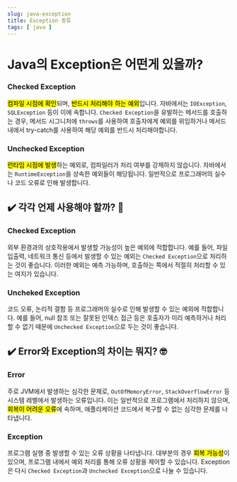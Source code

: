 ```yaml
---
slug: java-exception
title: Exception 종류
tags: [ java ]
---
```


# Java의 Exception은 어떤게 있을까?
### Checked Exception
<mark>컴파일 시점에 확인</mark>되며, <mark>반드시 처리해야 하는 예외</mark>입니다. 자바에서는 `IOException`, `SQLException` 등이 이에 속합니다. `Checked Exception`을 유발하는 메서드를 호출하는 경우, 메서드 시그니처에 `throws`를 사용하여 호출자에게 예외를 위임하거나 메서드 내에서 try-catch를 사용하여 해당 예외를 반드시 처리해야합니다.

### Unchecked Exception
<mark>런타임 시점에 발생</mark>하는 예외로, 컴파일러가 처리 여부를 강제하지 않습니다. 자바에서는 `RuntimeException`을 상속한 예외들이 해당됩니다. 일반적으로 프로그래머의 실수나 코드 오류로 인해 발생합니다.

## ✔️ 각각 언제 사용해야 할까? 🤔
### Checked Exception
외부 환경과의 상호작용에서 발생할 가능성이 높은 예외에 적합합니다. 예를 들어, 파일 입출력, 네트워크 통신 등에서 발생할 수 있는 예외는 `Checked Exception`으로 처리하는 것이 좋습니다. 이러한 예외는 예측 가능하며, 호출하는 쪽에서 적절히 처리할 수 있는 여지가 있습니다.

### Uncheked Exception
코드 오류, 논리적 결함 등 프로그래머의 실수로 인해 발생할 수 있는 예외에 적합합니다. 예를 들어, null 참조 또는 잘못된 인덱스 접근 등은 호출자가 미리 예측하거나 처리할 수 없기 때문에 `Unchecked Exception`으로 두는 것이 좋습니다.

## ✔️ Error와 Exception의 차이는 뭐지? 🤓
### Error
주로 JVM에서 발생하는 심각한 문제로, `OutOfMemoryError`, `StackOverflowError` 등 시스템 레벨에서 발생하는 오류입니다. 이는 일반적으로 프로그램에서 처리하지 않으며, <mark>회복이 어려운 오류</mark>에 속하며, 애플리케이션 코드에서 복구할 수 없는 심각한 문제를 나타냅니다.

### Exception
프로그램 실행 중 발생할 수 있는 오류 상황을 나타냅니다. 대부분의 경우 <mark>회복 가능성</mark>이 있으며, 프로그램 내에서 예외 처리를 통해 오류 상황을 제어할 수 있습니다. Exception은 다시 `Checked Exception`과 `Unchecked Exception`으로 나눌 수 있습니다.